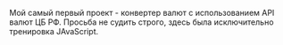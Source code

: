 Мой самый первый проект - конвертер валют с использованием API валют ЦБ РФ. 
Просьба не судить строго, здесь была исключительно тренировка JAvaScript.
